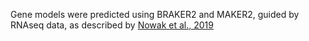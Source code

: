 Gene models were predicted using BRAKER2 and MAKER2, guided by RNAseq data, as described by [Nowak et al., 2019](https://pubmed.ncbi.nlm.nih.gov/31796747/) 
